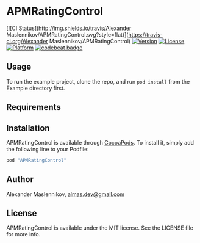 # APMRatingControl

[![CI Status](http://img.shields.io/travis/Alexander Maslennikov/APMRatingControl.svg?style=flat)](https://travis-ci.org/Alexander Maslennikov/APMRatingControl)
[![Version](https://img.shields.io/cocoapods/v/APMRatingControl.svg?style=flat)](http://cocoapods.org/pods/APMRatingControl)
[![License](https://img.shields.io/cocoapods/l/APMRatingControl.svg?style=flat)](http://cocoapods.org/pods/APMRatingControl)
[![Platform](https://img.shields.io/cocoapods/p/APMRatingControl.svg?style=flat)](http://cocoapods.org/pods/APMRatingControl)
[![codebeat badge](https://codebeat.co/badges/3514eebb-a2db-4796-9aef-3f4bc818b20c)](https://codebeat.co/projects/github-com-almas-dev-apmratingcontrol)

## Usage

To run the example project, clone the repo, and run `pod install` from the Example directory first.

## Requirements

## Installation

APMRatingControl is available through [CocoaPods](http://cocoapods.org). To install
it, simply add the following line to your Podfile:

```ruby
pod "APMRatingControl"
```

## Author

Alexander Maslennikov, almas.dev@gmail.com

## License

APMRatingControl is available under the MIT license. See the LICENSE file for more info.
